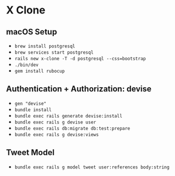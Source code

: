 # X Clone

## macOS Setup
* `brew install postgresql`
* `brew services start postgresql`
* `rails new x-clone -T -d postgresql --css=bootstrap`
* `./bin/dev`
* `gem install rubocup`

## Authentication + Authorization: devise
* `gen "devise"`
* `bundle install`
* `bundle exec rails generate devise:install`
* `bundle exec rails g devise user`
* `bundle exec rails db:migrate db:test:prepare`
* `bundle exec rails g devise:views`

## Tweet Model
* `bundle exec rails g model tweet user:references body:string`
